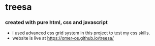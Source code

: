 # treesa 
### created with pure html, css and javascript

* i used advanced css grid system in this project to test my css skills.
* website is live at https://omer-os.github.io/treesa/
